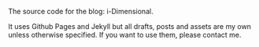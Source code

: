 The source code for the blog: i-Dimensional.

It uses Github Pages and Jekyll but all drafts, posts and assets are my own unless otherwise specified. If you want to use them, please contact me.
